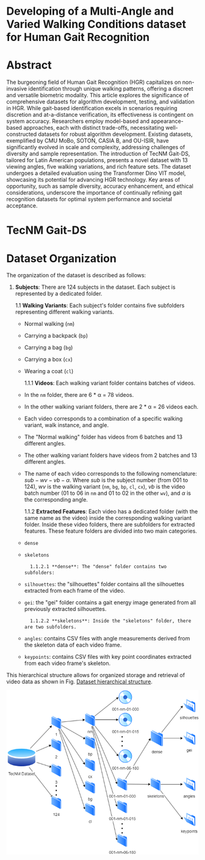 # Developing of a Multi-Angle and Varied Walking Conditions dataset for Human Gait Recognition
# Abstract
The burgeoning field of Human Gait Recognition (HGR) capitalizes on non-invasive identification through unique walking patterns, offering a discreet and versatile biometric modality. This article explores the significance of comprehensive datasets for algorithm development, testing, and validation in HGR. While gait-based identification excels in scenarios requiring discretion and at-a-distance verification, its effectiveness is contingent on system accuracy. Researchers employ model-based and appearance-based approaches, each with distinct trade-offs, necessitating well-constructed datasets for robust algorithm development. Existing datasets, exemplified by CMU MoBo, SOTON, CASIA B, and OU-ISIR, have significantly evolved in scale and complexity, addressing challenges of diversity and sample representation. The introduction of TecNM Gait-DS, tailored for Latin American populations, presents a novel dataset with 13 viewing angles, five walking variations, and rich feature sets. The dataset undergoes a detailed evaluation using the Transformer Dino VIT model, showcasing its potential for advancing HGR technology. Key areas of opportunity, such as sample diversity, accuracy enhancement, and ethical considerations, underscore the importance of continually refining gait recognition datasets for optimal system performance and societal acceptance.
# TecNM Gait-DS
# Dataset Organization

The organization of the dataset is described as follows:

1. **Subjects**: There are 124 subjects in the dataset. Each subject is represented by a dedicated folder.

   1.1 **Walking Variants**: Each subject's folder contains five subfolders representing different walking variants.
   
   - Normal walking (`nm`)
   - Carrying a backpack (`bp`)
   - Carrying a bag (`bg`)
   - Carrying a box (`cx`)
   - Wearing a coat (`cl`)

       1.1.1 **Videos**: Each walking variant folder contains batches of videos.

   - In the `nm` folder, there are 6 * α = 78 videos.
   - In the other walking variant folders, there are 2 * α = 26 videos each.
   - Each video corresponds to a combination of a specific walking variant, walk instance, and angle.
   - The "Normal walking" folder has videos from 6 batches and 13 different angles.
   - The other walking variant folders have videos from 2 batches and 13 different angles.
   - The name of each video corresponds to the following nomenclature: $sub-wv-vb-\alpha$. Where $sub$ is the subject number (from 001 to 124), $wv$ is the walking variant (`nm`, `bg`, `bp`, `cl`, `cx`), $vb$ is the video batch number (01 to 06 in `nm` and 01 to 02 in the other `wv`), and $\alpha$ is the corresponding angle.

       1.1.2 **Extracted Features**: Each video has a dedicated folder (with the same name as the video) inside the corresponding walking variant folder. Inside these video folders, there are subfolders for extracted features. These feature folders are divided into two main categories.

   - `dense`
   - `skeletons`

           1.1.2.1 **dense**: The "dense" folder contains two subfolders:
   
   - `silhouettes`: the "silhouettes" folder contains all the silhouettes extracted from each frame of the video.
   - `gei`: the "gei" folder contains a gait energy image generated from all previously extracted silhouettes.

           1.1.2.2 **skeletons**: Inside the "skeletons" folder, there are two subfolders.
   
   - `angles`: contains CSV files with angle measurements derived from the skeleton data of each video frame.
   - `keypoints`: contains CSV files with key point coordinates extracted from each video frame's skeleton.

This hierarchical structure allows for organized storage and retrieval of video data as shown in Fig. [Dataset hierarchical structure](img/hierarchical.png).

![Dataset hierarchical structure](img/hierarchical.png)
